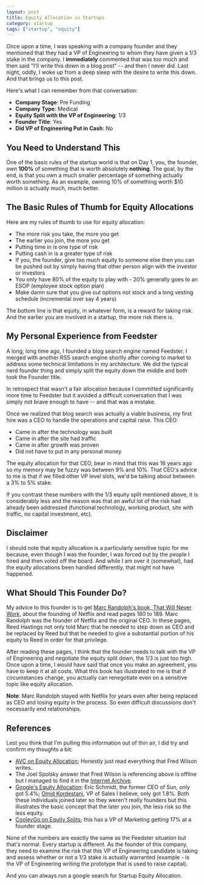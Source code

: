 ```yaml
---
layout: post
title: Equity Allocation in Startups
category: startup
tags: ["startup", "equity"]
---
```

Once upon a time, I was speaking with a company founder and they mentioned that they had a VP of Engineering to whom they have given a 1/3 stake in the company.  I **immediately** commented that was too much and then said "I'll write this down in a blog post" -- and then I never did.  Last night, oddly, I woke up from a deep sleep with the desire to write this down.  And that brings us to this post. 

Here's what I can remember from that conversation:

* **Company Stage**: Pre Funding
* **Company Type**: Medical
* **Equity Split with the VP of Engineering**: 1/3
* **Founder Title**: Yes
* **Did VP of Engineering Put in Cash**: No

## You Need to Understand This

One of the basic rules of the startup world is that on Day 1, you, the founder, own **100%** of something that is worth absolutely **nothing**.  The goal, by the end, is that you own a much smaller percentage of something actually worth something.  As an example, owning 10% of something worth $10 million is actually much, much better.

## The Basic Rules of Thumb for Equity Allocations

Here are my rules of thumb to use for equity allocation:

* The more risk you take, the more you get
* The earlier you join, the more you get
* Putting time in is one type of risk
* Putting cash in is a greater type of risk
* If you, the founder, give too much equity to someone else then you can be pushed out by simply having that other person align with the investor or investors
* You only have 80% of the equity to play with - 20% generally goes to an ESOP (employee stock option plan)
* Make damn sure that you give out options not stock and a long vesting schedule (incremental over say 4 years)

The bottom line is that equity, in whatever form, is a reward for taking risk.  And the earlier you are involved in a startup, the more risk there is.  

## My Personal Experience from Feedster

A long, long time ago, I founded a blog search engine named Feedster.  I merged with another RSS search engine shortly after coming to market to address some technical limitations in my architecture.  We did the typical nerd founder thing and simply split the equity down the middle and both took the Founder title.  

In retrospect that wasn't a fair allocation because I committed significantly more time to Feedster but it avoided a difficult conversation that I was simply not brave enough to have -- and that was a mistake.

Once we realized that blog search was actually a viable business, my first hire was a CEO to handle the operations and capital raise.  This CEO:

* Came in after the technology was built
* Came in after the site had traffic
* Came in after growth was proven 
* Did not have to put in any personal money 

The equity allocation for that CEO, bear in mind that this was 16 years ago so my memory may be fuzzy was between 9% and 10%.  That CEO's advice to me is that if we filled other VP level slots, we'd be talking about between a 3% to 5% stake.

If you contrast these numbers with the 1/3 equity split mentioned above, it is considerably less and the reason was that an awful lot of the risk had already been addressed (functional technology, working product, site with traffic, no capital investment, etc).

## Disclaimer

I should note that equity allocation is a particularly sensitive topic for me because, even though I was the founder, I was forced out by the people I hired and then voted off the board.  And while I am over it (somewhat), had the equity allocations been handled differently, that might not have happened.

## What Should This Founder Do?

My advice to this founder is to get [Marc Randolph's book, That Will Never Work](https://www.amazon.com/That-Will-Never-Work-Netflix/dp/0316530204/), about the founding of Netflix and read pages 180 to 189.   Marc Randolph was the founder of Netflix and the original CEO.  In these pages, Reed Hastings not only told Marc that he needed to step down as CEO and be replaced by Reed but that he needed to give a substantial portion of his equity to Reed in order for that privilege.

After reading these pages, I think that the founder needs to talk with the VP of Engineering and negotiate the equity split down, the 1/3 is just too high.  Once upon a time, I would have said that once you make an agreement, you have to keep it at all costs.  What this book has illustrated to me is that if circumstances change, you actually can renegotiate even on a sensitive topic like equity allocation.

**Note**: Marc Randolph stayed with Netflix for years even after being replaced as CEO and losing equity in the process.  So even difficult discussions don't necessarily end relationships.

## References

Lest you think that I'm pulling this information out of thin air, I did try and confirm my thoughts a bit:

* [AVC on Equity Allocation](https://avc.com/2011/04/how-to-allocate-founder-and-employee-equity/); Honestly just read everything that Fred Wilson writes.
* The Joel Spolsky answer that Fred Wilson is referencing above is offline but I managed to find it in the [Internet Archive](https://web.archive.org/web/20110415170946/http://answers.onstartups.com/questions/6949/forming-a-new-software-startup-how-do-i-allocate-ownership-fairly/23326).
* [Google's Equity Allocation](https://www.slideshare.net/lebret/equity-split-in-startups): Eric Schmidt, the former CEO of Sun, only got 5.4%; [Omid Kordestani](https://en.wikipedia.org/wiki/Omid_Kordestani), VP of Sales I believe, only got 1.8%.  Both these individuals joined later so they weren't really founders but this illustrates the basic concept that the later you join, the less risk so the less equity.
* [CooleyGo on Equity Splits](https://www.cooleygo.com/how-to-allocate-stock-to-founders-early-team-members/); this has a VP of Marketing getting 17% at a founder stage.

None of the numbers are exactly the same as the Feedster situation but that's normal.  Every startup is different.  As the founder of this company, they need to examine the risk that this VP of Engineering candidate is taking and assess whether or not a 1/3 stake is actually warranted (example - is the VP of Engineering writing the prototype that is used to raise capital).

And you can always run a google search for Startup Equity Allocation.

